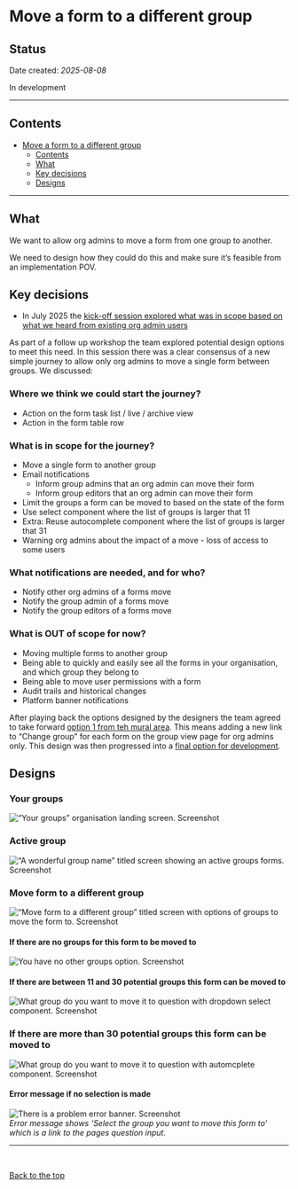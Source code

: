 # Move a form to a different group 

## Status  

Date created: *2025-08-08*    

In development  

___   

## Contents   

- [Move a form to a different group](#move-a-form-to-a-different-group)  
  - [Contents](#contents)  
  - [What](#what)  
  - [Key decisions](#key-decisions)  
  - [Designs](#designs)  
 
___   

## What  

We want to allow org admins to move a form from one group to another.  

We need to design how they could do this and make sure it’s feasible from an implementation POV.  


## Key decisions  

- In July 2025 the [kick-off session explored what was in scope based on what we heard from existing org admin users](https://app.mural.co/t/gaap0347/m/gaap0347/1750068288725/f59f4a60d90f6e9b3c88cb418005c61e9bb7b32e)

As part of a follow up workshop the team explored potential design options to meet this need. In this session there was a clear consensus of a new simple journey to allow only org admins to move a single form between groups. We discussed: 

### Where we think we could start the journey?

- Action on the form task list / live / archive view
- Action in the form table row

### What is in scope for the journey?

- Move a single form to another group
- Email notifications
  - Inform group admins that an org admin can move their form
  - Inform group editors that an org admin can move their form
- Limit the groups a form can be moved to based on the state of the form
- Use select component where the list of groups is larger that 11
- Extra: Reuse autocomplete component where the list of groups is larger that 31
- Warning org admins about the impact of a move - loss of access to some users

### What notifications are needed, and for who? 

- Notify other org admins of a forms move
- Notify the group admin of a forms move
- Notify the group editors of a forms move

### What is OUT of scope for now? 

- Moving multiple forms to another group
- Being able to quickly and easily see all the forms in your organisation, and which group they belong to
- Being able to move user permissions with a form
- Audit trails and historical changes
- Platform banner notifications

After playing back the options designed by the designers the team agreed to take forward [option 1 from teh mural area](https://app.mural.co/t/gaap0347/m/gaap0347/1752756571497/0452eaf50e2e6eb60472053cbd68c55b4f6e16a9?wid=0-1753696042341). This means adding a new link to “Change group” for each form on the group view page for org admins only. This design was then progressed into a [final option for development](https://app.mural.co/t/gaap0347/m/gaap0347/1752756571497/0452eaf50e2e6eb60472053cbd68c55b4f6e16a9?wid=0-1753883482071).  

## Designs  

### Your groups  
![“Your groups” organisation landing screen. Screenshot](./screenshots-v1/001-your-groups.png)  


### Active group   
![“A wonderful group name” titled screen showing an active groups forms. Screenshot](./screenshots-v1/002-active-group.png)  


### Move form to a different group  
![“Move form to a different group” titled screen with options of groups to move the form to. Screenshot](./screenshots-v1/003-move-form-to-a-different-group.png)  

#### If there are no groups for this form to be moved to  
![You have no other groups option. Screenshot](./screenshots-v1/003-move-form-to-a-different-group-no-groups.png)  

#### If there are between 11 and 30 potential groups this form can be moved to  
![What group do you want to move it to question with dropdown select component. Screenshot](./screenshots-v1/003-move-form-to-a-different-group-11-to-30-groups.png)  

### If there are more than 30 potential groups this form can be moved to 
![What group do you want to move it to question with automcplete component. Screenshot](./screenshots-v1/003-move-form-to-a-different-group-31+-groups.png)  

#### Error message if no selection is made  
![There is a problem error banner. Screenshot](./screenshots-v1/003-move-form-to-a-different-group-error.png)  
*Error message shows ‘Select the group you want to move this form to’ which is a link to the pages question input.*


___   

<br>  

[Back to the top](#move-a-form-to-a-different-group)  
